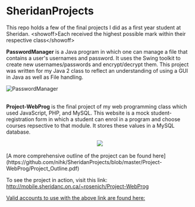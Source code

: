 # SheridanProjects
This repo holds a few of the final projects I did as a first year student at Sheridan. 
\<showoff\>Each received the highest possible mark within their respective class\</showoff\>

**PasswordManager** is a Java program in which one can manage a file that contains a user's usernames and password.
It uses the Swing toolkit to create new usernames/passwords and encrypt/decrypt them. 
This project was written for my Java 2 class to reflect an understanding of using a GUI in Java as
well as File handling.

![PasswordManager](https://github.com/nihk/SheridanProjects/blob/master/PasswordManager/passwordmanagerscreenshot.png "PasswordManager")
<br><br>

**Project-WebProg** is the final project of my web programming class which used JavaScript, PHP, and MySQL.
This website is a mock student-registration form in which a student can enrol in a program and choose courses
repsective to that module. It stores these values in a MySQL database.

<div align="center">
   <img src="https://github.com/nihk/SheridanProjects/blob/master/Project-WebProg/screenshot.png">
</div>
<br>
[A more comprehensive outline of the project can be found here](https://github.com/nihk/SheridanProjects/blob/master/Project-WebProg/Project_Outline.pdf)

To see the project in action, visit this link:
http://mobile.sheridanc.on.ca/~rosenich/Project-WebProg

[Valid accounts to use with the above link are found here:]( https://github.com/nihk/SheridanProjects/blob/master/Project-WebProg/student_accounts.txt)

